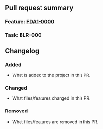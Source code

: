 ## Pull request summary

### **Feature**: [FDA1-0000](https://jira.amer.thermo.com/browse/FDA1-0000)
### **Task**: [BLR-000](https://jira.amer.thermo.com/browse/BLR-5656)

## Changelog

### Added
- What is added to the project in this PR.

### Changed
- What files/features changed in this PR.

### Removed
- What files/features are removed in this PR.
